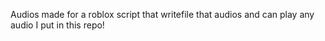 Audios made for a roblox script that writefile that audios and can play any audio I put in this repo!
